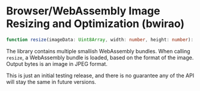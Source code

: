 # Browser/WebAssembly Image Resizing and Optimization (bwirao)

```ts
function resize(imageData: Uint8Array, width: number, height: number): Promise<Uint8Array>;
```

The library contains multiple smallish WebAssembly bundles. 
When calling `resize`, a WebAssembly bundle is loaded, based on the format of the image.
Output bytes is an image in JPEG format.

This is just an initial testing release, and there is no guarantee any of the API will stay the same in future versions.